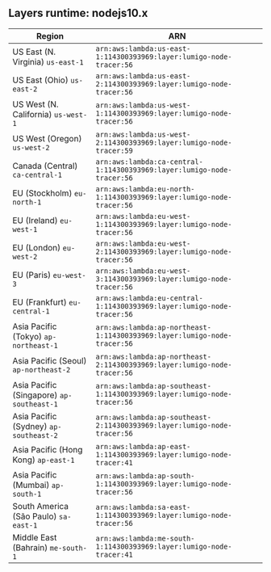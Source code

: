 Layers runtime: nodejs10.x
----
| Region | ARN |
| --- | --- |
|US East (N. Virginia)  `us-east-1`|`arn:aws:lambda:us-east-1:114300393969:layer:lumigo-node-tracer:56`|
|US East (Ohio)  `us-east-2`|`arn:aws:lambda:us-east-2:114300393969:layer:lumigo-node-tracer:56`|
|US West (N. California)  `us-west-1`|`arn:aws:lambda:us-west-1:114300393969:layer:lumigo-node-tracer:56`|
|US West (Oregon)  `us-west-2`|`arn:aws:lambda:us-west-2:114300393969:layer:lumigo-node-tracer:59`|
|Canada (Central)  `ca-central-1`|`arn:aws:lambda:ca-central-1:114300393969:layer:lumigo-node-tracer:56`|
|EU (Stockholm)  `eu-north-1`|`arn:aws:lambda:eu-north-1:114300393969:layer:lumigo-node-tracer:56`|
|EU (Ireland)  `eu-west-1`|`arn:aws:lambda:eu-west-1:114300393969:layer:lumigo-node-tracer:56`|
|EU (London)  `eu-west-2`|`arn:aws:lambda:eu-west-2:114300393969:layer:lumigo-node-tracer:56`|
|EU (Paris)  `eu-west-3`|`arn:aws:lambda:eu-west-3:114300393969:layer:lumigo-node-tracer:56`|
|EU (Frankfurt)  `eu-central-1`|`arn:aws:lambda:eu-central-1:114300393969:layer:lumigo-node-tracer:56`|
|Asia Pacific (Tokyo)  `ap-northeast-1`|`arn:aws:lambda:ap-northeast-1:114300393969:layer:lumigo-node-tracer:56`|
|Asia Pacific (Seoul)  `ap-northeast-2`|`arn:aws:lambda:ap-northeast-2:114300393969:layer:lumigo-node-tracer:56`|
|Asia Pacific (Singapore)  `ap-southeast-1`|`arn:aws:lambda:ap-southeast-1:114300393969:layer:lumigo-node-tracer:56`|
|Asia Pacific (Sydney)  `ap-southeast-2`|`arn:aws:lambda:ap-southeast-2:114300393969:layer:lumigo-node-tracer:56`|
|Asia Pacific (Hong Kong)  `ap-east-1`|`arn:aws:lambda:ap-east-1:114300393969:layer:lumigo-node-tracer:41`|
|Asia Pacific (Mumbai)  `ap-south-1`|`arn:aws:lambda:ap-south-1:114300393969:layer:lumigo-node-tracer:56`|
|South America (São Paulo)  `sa-east-1`|`arn:aws:lambda:sa-east-1:114300393969:layer:lumigo-node-tracer:56`|
|Middle East (Bahrain)  `me-south-1`|`arn:aws:lambda:me-south-1:114300393969:layer:lumigo-node-tracer:41`|
